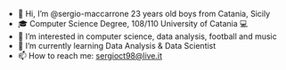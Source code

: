 - 👋 Hi, I’m @sergio-maccarrone 23 years old boys from Catania, Sicily
- :mortar_board: Computer Science Degree, 108/110 University of Catania :computer: 
- 👀 I’m interested in computer science, data analysis, football and music
- 🌱 I’m currently learning Data Analysis & Data Scientist
- 📫 How to reach me: sergioct98@live.it

<!---
sergio-maccarrone/sergio-maccarrone is a ✨ special ✨ repository because its `README.md` (this file) appears on your GitHub profile.
You can click the Preview link to take a look at your changes.
--->
